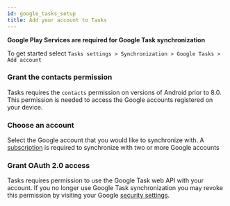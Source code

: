 ```yaml
---
id: google_tasks_setup
title: Add your account to Tasks
---
```


**Google Play Services are required for Google Task synchronization**

To get started select ```Tasks settings > Synchronization > Google Tasks > Add account```

### Grant the contacts permission

Tasks requires the `contacts` permission on versions of Android prior to 8.0. This permission is needed to access the Google accounts registered on your device.

### Choose an account

Select the Google account that you would like to synchronize with. A [subscription](subscribe.md) is required to synchronize with two or more Google accounts

### Grant OAuth 2.0 access

Tasks requires permission to use the Google Task web API with your account. If you no longer use Google Task synchronization you may revoke this permission by visiting your Google [security settings](https://myaccount.google.com/permissions).
